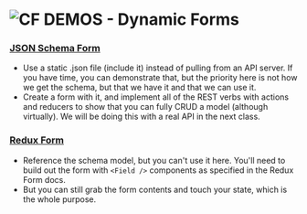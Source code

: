 ![CF](http://i.imgur.com/7v5ASc8.png) DEMOS - Dynamic Forms
===========================================================

### [JSON Schema Form](https://codesandbox.io/s/l988k9x8n9)
* Use a static .json file (include it) instead of pulling from an API server. If you have time, you can demonstrate that, but the priority here is not how we get the schema, but that we have it and that we can use it.
* Create a form with it, and implement all of the REST verbs with actions and reducers to show that you can fully CRUD a model (although virtually).  We will be doing this with a real API in the next class.

### [Redux Form](https://codesandbox.io/s/0q6wq20p20)
* Reference the schema model, but you can't use it here. You'll need to build out the form with `<Field />` components as specified in the Redux Form docs.
* But you can still grab the form contents and touch your state, which is the whole purpose.


